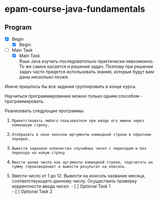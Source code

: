 # epam-course-java-fundamentals
## Program    
- [X] Begin    
    - [X] Begin    
- [ ] Main Task    
    - [X] Main Task   
    Язык Java изучать последовательно практически невозможно. То же самое касается и решения задач. Поэтому при решении задач часто придется использовать знания, которые будут вам даны несколько позже.

Иначе пришлось бы все задания группировать в конце курса.

Научиться программированию можно только одним способом - программировать.

Реализовать следующие программы:
1.     Приветствовать любого пользователя при вводе его имени через командную строку.

2.     Отобразить в окне консоли аргументы командной строки в обратном порядке.

3.     Вывести заданное количество случайных чисел с переходом и без перехода на новую строку

4.     Ввести целые числа как аргументы командной строки, подсчитать их сумму (произведение) и вывести результат на консоль.

5.   Ввести число от 1 до 12. Вывести на консоль название месяца, соответствующего данному числу. Осуществить проверку корректности ввода чисел.
    - [ ] Optional Task 1    
    - [ ] Optional Task 2   
    
    

